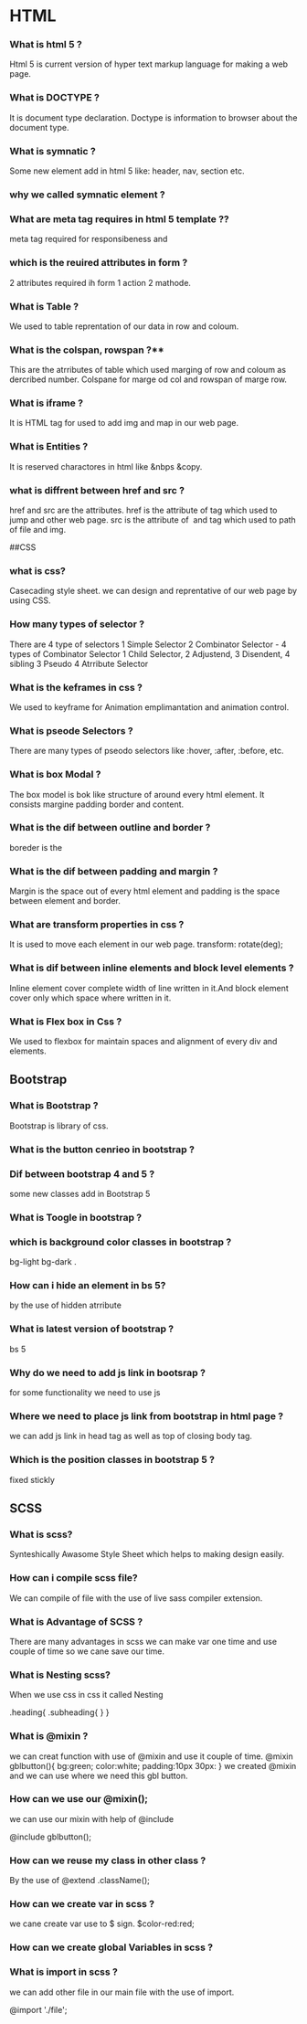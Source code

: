 # HTML



### What is html 5 ?

Html 5 is current version of hyper text markup language for making a web page.

### What is DOCTYPE ?

It is document type declaration. Doctype is information to browser about the document type.

### What is symnatic ?

Some new element add in html 5 like: header, nav, section etc.

### why we called symnatic element ?



### What are meta tag requires in html 5 template ??

meta tag required for responsibeness and

### which is the reuired attributes in form ?

2 attributes required ih form   1 action  2 mathode.


### What is Table ?

We used to table reprentation of our data in row and coloum.

### What is the colspan, rowspan ?**

This are the atrributes of table which used marging of row and coloum as dercribed number. Colspane for marge od col and rowspan of marge row.

### What is iframe ?

It is HTML tag for used to add img and map in our web page.

### What is Entities ?

It is reserved charactores in html like &nbps &copy.

### what is diffrent between href and src ?

href and src are the attributes.
href is the attribute of <a> tag which used to jump and other web page.
src is the attribute of <img> and <link> tag which used to path of file and img.
  


##CSS

### what is css?
  
Casecading style sheet.
we can design and reprentative of our web page by using CSS.
  
### How many types of selector ?
There are 4 type of selectors
  1 Simple Selector
  2 Combinator Selector - 4 types of Combinator Selector 1 Child Selector, 2 Adjustend, 3 Disendent, 4 sibling
  3 Pseudo 
  4 Atrribute Selector
  
### What is the keframes in css ?
 We used to keyframe for Animation emplimantation and animation control.
  
### What is pseode Selectors ?
There are many types of pseodo selectors like :hover, :after, :before, etc.
  
### What is box Modal ?
The box model is bok like structure of around every html element. It consists margine padding border and content.
  
### What is the dif between outline and border ?
boreder is the 
  
### What is the dif between padding and margin ?
Margin is the space out of every html element and padding is the space between element and border.
  
### What are transform properties in css ?

It is used to move each element in our web page.
  transform: rotate(deg);
  
### What is dif between inline elements and block level elements ?
  
Inline element cover complete width of line written in it.And block element cover only which space where written in it.
  
### What is Flex box in Css ?

We used to flexbox for maintain spaces and alignment of every div and elements.
  
  
## Bootstrap  

### What is Bootstrap ?
 
Bootstrap is library of css.

### What is the button cenrieo in bootstrap ?
  
  
### Dif between bootstrap 4 and 5 ?
  
some new classes add in Bootstrap 5 
  
 ### What is Toogle in bootstrap ?
  

### which is background color classes in bootstrap ?
bg-light bg-dark .
  
### How can i hide an element in bs 5? 
by the use of hidden atrribute
  
### What is latest version of bootstrap ?
  bs 5
  
### Why do we need to add js link in bootsrap ?
 for some functionality we need to use js
  
### Where we need to place js link from bootstrap in html page ?  
we can add js link in head tag as well as top of closing body tag.
  
### Which is the position classes in bootstrap 5 ?
fixed stickly 

  
  
## SCSS

  
### What is scss?
Synteshically Awasome Style Sheet which helps to making design easily.
  
### How can i compile scss file?
We can compile of file with the use of live sass compiler extension.
  
### What is Advantage of SCSS ?
There are many advantages in scss 
  we can make var one time and use couple of time so we cane save our time.
  
### What is Nesting scss?
  
When we use css in css it called Nesting
  
  .heading{
            .subheading{
                          }
           }  
### What is @mixin ?
  
we can creat function with use of @mixin and use it couple of time.
  @mixin gblbutton(){
              bg:green;
              color:white;
              padding:10px 30px:
               }
we created @mixin and we can use where we need this gbl button.
  
  
### How can we use our @mixin();
  
 we can use our mixin with help of @include
  
  @include gblbutton();
  
### How can we reuse my class in other class ?
  By the use of @extend .className();
  
###  How can we create var in scss ?
  we cane create var use to $ sign.
  $color-red:red;
  
### How can we create global Variables in scss ?
  
  
### What is import in scss ?
  
we can add other file in our main file with the use of import.

@import './file';  
  
  
